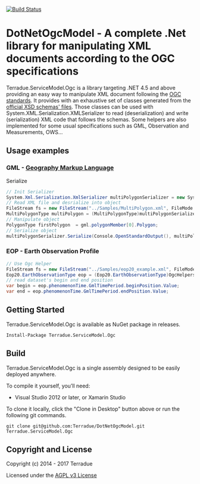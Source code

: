 [![Build Status](https://build.terradue.com/buildStatus/icon?job=DotNetOgcModel/develop)](https://build.terradue.com/job/DotNetOgcModel/job/develop/)

# DotNetOgcModel - A complete .Net library for manipulating XML documents according to the OGC specifications

Terradue.ServiceModel.Ogc is a library targeting .NET 4.5 and above providing an easy
way to manipulate XML document following the [OGC standards](http://www.opengeospatial.org/standards).
It provides with an exhaustive set of classes generated from the [official XSD schemas' files](http://schemas.opengis.net/). 
Those classes can be used with System.XML.Serialization.XMLSerializer to read (deserialization) and write (serialization) XML code that follows the schemas.
Some helpers are also implemented for some usual specifications such as GML, Observation and Measurements, OWS...

## Usage examples


### GML - [Geography Markup Language](http://www.opengeospatial.org/standards/gml)

Serialize 

```c#
// Init Serializer
System.Xml.Serialization.XmlSerializer multiPolygonSerializer = new System.Xml.Serialization.XmlSerializer(typeof(MultiPolygonType));
// Read XML file and desrialize into object
FileStream fs = new FileStream("../Samples/MultiPolygon.xml", FileMode.Open);
MultiPolygonType multiPolygon = (MultiPolygonType)multiPolygonSerializer.Deserialize(fs);
// Manipulate object
PolygonType firstPolygon  = gml.polygonMember[0].Polygon;
// Serialize object
multiPolygonSerializer.Serialize(Console.OpenStandardOutput(), multiPolygon);
```

### EOP - Earth Observation Profile

```c#
// Use Ogc Helper
FileStream fs = new FileStream("../Samples/eop20_example.xml", FileMode.Open);
Eop20.EarthObservationType eop = (Eop20.EarthObservationType)OgcHelpers.Eop20Serializer.Deserialize(fs);
// read dataset's begin and end position
var begin = eop.phenomenonTime.GmlTimePeriod.beginPosition.Value;
var end = eop.phenomenonTime.GmlTimePeriod.endPosition.Value;
```


## Getting Started

Terradue.ServiceModel.Ogc is available as NuGet package in releases.

```
Install-Package Terradue.ServiceModel.Ogc
```

## Build

Terradue.ServiceModel.Ogc is a single assembly designed to be easily deployed anywhere. 

To compile it yourself, you’ll need:

* Visual Studio 2012 or later, or Xamarin Studio

To clone it locally, click the "Clone in Desktop" button above or run the 
following git commands.

```
git clone git@github.com:Terradue/DotNetOgcModel.git Terradue.ServiceModel.Ogc
```

## Copyright and License

Copyright (c) 2014 - 2017 Terradue

Licensed under the [AGPL v3 License](https://raw.githubusercontent.com/Terradue/DotNetOgcModel/develop/LICENSE)
